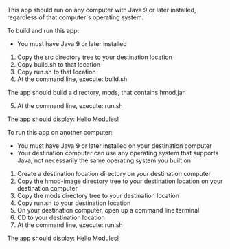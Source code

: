 This app should run on any computer with Java 9 or later installed, regardless of that computer's operating system.

To build and run this app:

- You must have Java 9 or later installed

1. Copy the src directory tree to your destination location
2. Copy build.sh to that location
3. Copy run.sh to that location
4. At the command line, execute: build.sh

The app should build a directory, mods, that contains hmod.jar

5. At the command line, execute: run.sh

The app should display: Hello Modules!

To run this app on another computer:

- You must have Java 9 or later installed on your destination computer
- Your destination computer can use any operating system that supports Java, not necessarily the same operating system you built on
 
1. Create a destination location directory on your destination computer
2. Copy the hmod-image directory tree to your destination location on your destination computer
3. Copy the mods directory tree to your destination location
4. Copy run.sh to your destination location
5. On your destination computer, open up a command line terminal
6. CD to your destination location
7. At the command line, execute: run.sh
 
The app should display: Hello Modules!
